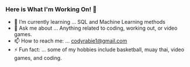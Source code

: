### Here is What I'm Working On! 👋

- 🌱 I’m currently learning ... SQL and Machine Learning methods
- 💬 Ask me about ... Anything related to coding, working out, or video games.
- 📫 How to reach me: ... codyrabie1@gmail.com
- ⚡ Fun fact: ... some of my hobbies include basketball, muay thai, video games, and coding.
